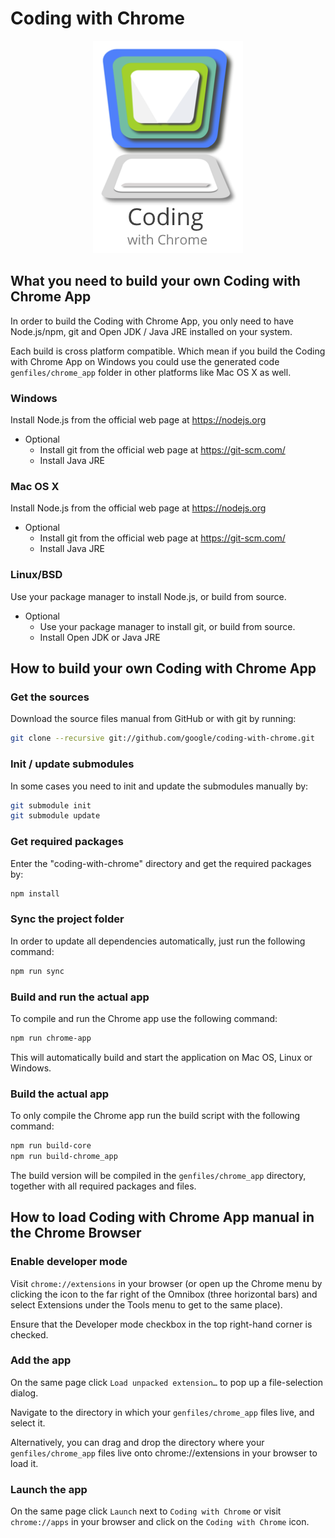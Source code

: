Coding with Chrome
==================
<p align="center"><img src="app/images/cwc_logo.png"></p>

## What you need to build your own Coding with Chrome App
In order to build the Coding with Chrome App, you only need to have Node.js/npm, git and Open JDK / Java JRE installed on your system.

Each build is cross platform compatible. Which mean if you build the
Coding with Chrome App on Windows you could use the generated code
`genfiles/chrome_app` folder in other platforms like Mac OS X as well.

### Windows
Install Node.js from the official web page at https://nodejs.org
* Optional
  * Install git from the official web page at https://git-scm.com/
  * Install Java JRE

### Mac OS X
Install Node.js from the official web page at https://nodejs.org
* Optional
  * Install git from the official web page at https://git-scm.com/
  * Install Java JRE

### Linux/BSD
Use your package manager to install Node.js, or build from source.
* Optional
  * Use your package manager to install git, or build from source.
  * Install Open JDK or Java JRE


## How to build your own Coding with Chrome App

### Get the sources
Download the source files manual from GitHub or with git by running:
```bash
git clone --recursive git://github.com/google/coding-with-chrome.git
```

### Init / update submodules
In some cases you need to init and update the submodules manually by:
```bash
git submodule init
git submodule update
```

### Get required packages
Enter the "coding-with-chrome" directory and get the required packages by:
```bash
npm install
```

### Sync the project folder
In order to update all dependencies automatically, just run the following command:
```bash
npm run sync
```

### Build and run the actual app
To compile and run the Chrome app use the following command:
```bash
npm run chrome-app
```
This will automatically build and start the application on Mac OS, Linux or
Windows.

### Build the actual app
To only compile the Chrome app run the build script with the following command:
```bash
npm run build-core
npm run build-chrome_app
```
The build version will be compiled in the `genfiles/chrome_app` directory, together with all required packages and files.


## How to load Coding with Chrome App manual in the Chrome Browser

### Enable developer mode
Visit `chrome://extensions` in your browser (or open up the Chrome menu by
clicking the icon to the far right of the Omnibox (three horizontal bars) and
select Extensions under the Tools menu to get to the same place).

Ensure that the Developer mode checkbox in the top right-hand corner is checked.

### Add the app
On the same page click `Load unpacked extension…` to pop up a file-selection
dialog.

Navigate to the directory in which your `genfiles/chrome_app` files live, and select it.

Alternatively, you can drag and drop the directory where your `genfiles/chrome_app` files
live onto chrome://extensions in your browser to load it.

### Launch the app
On the same page click `Launch` next to `Coding with Chrome` or visit
`chrome://apps` in your browser and click on the `Coding with Chrome` icon.
